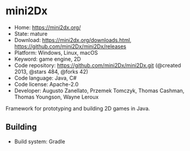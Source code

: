 # mini2Dx

- Home: https://mini2dx.org/
- State: mature
- Download: https://mini2dx.org/downloads.html, https://github.com/mini2Dx/mini2Dx/releases
- Platform: Windows, Linux, macOS
- Keyword: game engine, 2D
- Code repository: https://github.com/mini2Dx/mini2Dx.git (@created 2013, @stars 484, @forks 42)
- Code language: Java, C#
- Code license: Apache-2.0
- Developer: Augusto Zanellato, Przemek Tomczyk, Thomas Cashman, Thomas Youngson, Wayne Leroux

Framework for prototyping and building 2D games in Java.

## Building

- Build system: Gradle
